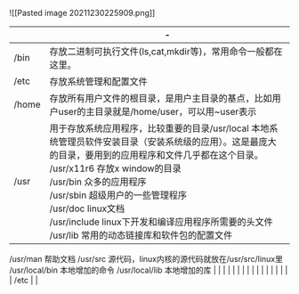 ![[Pasted image 20211230225909.png]]

|      | -                                                            |
| ---- | ------------------------------------------------------------ |
| /bin | 存放二进制可执行文件(ls,cat,mkdir等)，常用命令一般都在这里。 |
| /etc | 存放系统管理和配置文件|
|/home | 存放所有用户文件的根目录，是用户主目录的基点，比如用户user的主目录就是/home/user，可以用~user表示|
|/usr  | 用于存放系统应用程序，比较重要的目录/usr/local 本地系统管理员软件安装目录（安装系统级的应用）。这是最庞大的目录，要用到的应用程序和文件几乎都在这个目录。<br/> /usr/x11r6 存放x window的目录 <br/> /usr/bin 众多的应用程序 <br/> /usr/sbin 超级用户的一些管理程序 <br/> /usr/doc linux文档 <br/> /usr/include linux下开发和编译应用程序所需要的头文件 <br/> /usr/lib 常用的动态链接库和软件包的配置文件 




/usr/man 帮助文档 
/usr/src 源代码，linux内核的源代码就放在/usr/src/linux里 
/usr/local/bin 本地增加的命令 
/usr/local/lib 本地增加的库                                                          |
|      |                                                              |
|      |                                                              |
|      |                                                              |
|      |                                                              |
|      |                                                              |
| /etc |                                                              |
